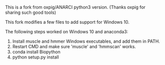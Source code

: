 This is a fork from oxpig/ANARCI python3 version. (Thanks oxpig for sharing such good tools)

This fork modifies a few files to add support for Windows 10.

The following steps worked on Windows 10 and anaconda3:
1. Install muscle and hmmer Windows executables, and add them in PATH.
2. Restart CMD and make sure 'muscle' and 'hmmscan' works.
3. conda install Biopython
4. python setup.py install
